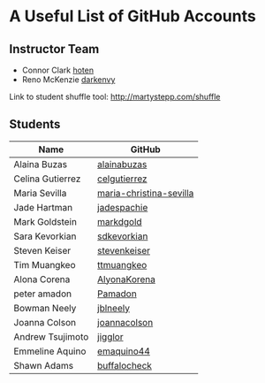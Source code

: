 # A Useful List of GitHub Accounts

## Instructor Team
- Connor Clark [hoten](https://github.com/hoten)
- Reno McKenzie [darkenvy](http://github.com/darkenvy)

Link to student shuffle tool: <http://martystepp.com/shuffle>

## Students

| Name                       | GitHub                                                               |
| ---------------------------| -------------------------------------------------------------------- |
| Alaina Buzas               | [alainabuzas](http://github.com/alainabuzas)                         |
| Celina Gutierrez           | [celgutierrez](http://github.com/celgutierrez)                       |
| Maria	Sevilla              | [maria-christina-sevilla](http://github.com/maria-christina-sevilla) |
| Jade Hartman               | [jadespachie](http://github.com/jadespachie)                         |
| Mark Goldstein             | [markdgold](http://github.com/markdgold)                             |
| Sara Kevorkian             | [sdkevorkian](http://github.com/sdkevorkian)                         |
| Steven Keiser              | [stevenkeiser](http://github.com/stevenkeiser)                       |
| Tim Muangkeo               | [ttmuangkeo](http://github.com/ttmuangkeo)                           |
| Alona Corena               | [AlyonaKorena](http://github.com/AlyonaKorena)                       |
| peter amadon               | [Pamadon](http://github.com/Pamadon)                                |
| Bowman Neely               | [jblneely](http://github.com/jblneely)                         |
| Joanna Colson              | [joannacolson](http://github.com/joannacolson)                       |
| Andrew	Tsujimoto          | [jigglor](http://github.com/jigglor)                        |
| Emmeline	Aquino           | [emaquino44](http://github.com/emaquino44)                           |
| Shawn Adams                | [buffalocheck](http://github.com/buffalocheck)                         |
